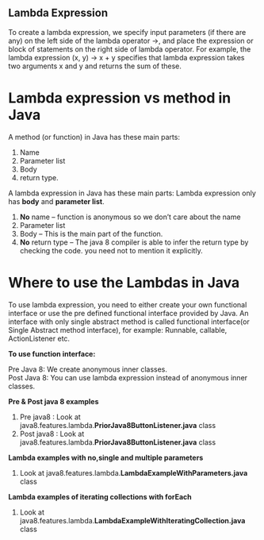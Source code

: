 ## Lambda Expression 

To create a lambda expression, we specify input parameters (if there are any) on the left side of the lambda operator ->, and place the expression or block of statements on the right side of lambda operator. For example, the lambda expression (x, y) -> x + y specifies that lambda expression takes two arguments x and y and returns the sum of these.

Lambda expression vs method in Java
===================================

A method (or function) in Java has these main parts:
1. Name
2. Parameter list
3. Body
4. return type.

A lambda expression in Java has these main parts:
Lambda expression only has **body** and **parameter list**.
1. **No** name – function is anonymous so we don’t care about the name
2. Parameter list
3. Body – This is the main part of the function.
4. **No** return type – The java 8 compiler is able to infer the return type by checking the code. you need not to mention it explicitly.

Where to use the Lambdas in Java
=================================

To use lambda expression, you need to either create your own functional interface or use the pre defined functional interface provided by Java. An interface with only single abstract method is called functional interface(or Single Abstract method interface), for example: Runnable, callable, ActionListener etc.

**To use function interface:**

Pre Java 8: We create anonymous inner classes.<br/>
Post Java 8: You can use lambda expression instead of anonymous inner classes.


**Pre & Post java 8 examples**

1) Pre java8 : Look at java8.features.lambda.**PriorJava8ButtonListener.java** class<br/>
2) Post java8 : Look at java8.features.lambda.**PriorJava8ButtonListener.java** class

**Lambda examples with no,single and multiple parameters**

1) Look at java8.features.lambda.**LambdaExampleWithParameters.java** class

**Lambda examples of iterating collections with forEach**

1) Look at java8.features.lambda.**LambdaExampleWithIteratingCollection.java** class


 
